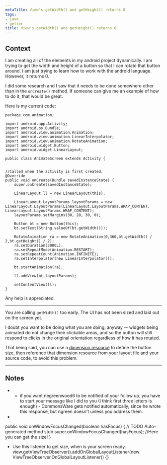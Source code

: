 ```yaml
---
metaTitle: View's getWidth() and getHeight() returns 0
tags:
- java
- getter
title: View's getWidth() and getHeight() returns 0
---
```


## Context

I am creating all of the elements in my android project dynamically. I am trying to get the width and height of a button so that I can rotate that button around. I am just trying to learn how to work with the android language. However, it returns 0. 


I did some research and I saw that it needs to be done somewhere other than in the `onCreate()` method. If someone can give me an example of how to do it, that would be great. 


Here is my current code:



```
package com.animation;

import android.app.Activity;
import android.os.Bundle;
import android.view.animation.Animation;
import android.view.animation.LinearInterpolator;
import android.view.animation.RotateAnimation;
import android.widget.Button;
import android.widget.LinearLayout;

public class AnimateScreen extends Activity {


//Called when the activity is first created.
@Override
public void onCreate(Bundle savedInstanceState) {
    super.onCreate(savedInstanceState);

    LinearLayout ll = new LinearLayout(this);

    LinearLayout.LayoutParams layoutParams = new LinearLayout.LayoutParams(LinearLayout.LayoutParams.WRAP_CONTENT, LinearLayout.LayoutParams.WRAP_CONTENT);
    layoutParams.setMargins(30, 20, 30, 0);

    Button bt = new Button(this);
    bt.setText(String.valueOf(bt.getWidth()));

    RotateAnimation ra = new RotateAnimation(0,360,bt.getWidth() / 2,bt.getHeight() / 2);
    ra.setDuration(3000L);
    ra.setRepeatMode(Animation.RESTART);
    ra.setRepeatCount(Animation.INFINITE);
    ra.setInterpolator(new LinearInterpolator());

    bt.startAnimation(ra);

    ll.addView(bt,layoutParams);

    setContentView(ll);
}

```

Any help is appreciated.



---

You are calling `getWidth()` too early. The UI has not been sized and laid out on the screen yet.


I doubt you want to be doing what you are doing, anyway -- widgets being animated do not change their clickable areas, and so the button will still respond to clicks in the original orientation regardless of how it has rotated.


That being said, you can use a [dimension resource](http://developer.android.com/guide/topics/resources/more-resources.html#Dimension) to define the button size, then reference that dimension resource from your layout file and your source code, to avoid this problem.



---

## Notes

-  - if you want negreenwood6 to be notified of your follow up, you have to start your message like I did to you (I think first three letters is enough) - CommonsWare gets notified automatically, since he wrote this response, but ngreen doesn't unless you address them.
- 
 public void onWindowFocusChanged(boolean hasFocus) {
  // TODO Auto-generated method stub
  super.onWindowFocusChanged(hasFocus);
  //Here you can get the size!
 }
- Use this listener to get size, when is your screen ready. view.getViewTreeObserver().addOnGlobalLayoutListener(new ViewTreeObserver.OnGlobalLayoutListener() {}
